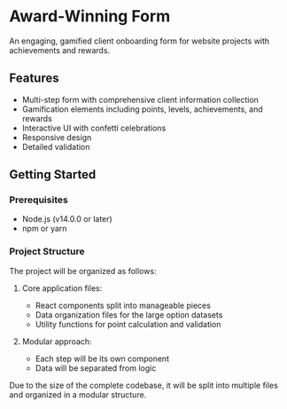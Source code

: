 # Award-Winning Form

An engaging, gamified client onboarding form for website projects with achievements and rewards.

## Features

- Multi-step form with comprehensive client information collection
- Gamification elements including points, levels, achievements, and rewards
- Interactive UI with confetti celebrations
- Responsive design
- Detailed validation

## Getting Started

### Prerequisites

- Node.js (v14.0.0 or later)
- npm or yarn

### Project Structure

The project will be organized as follows:

1. Core application files:
   - React components split into manageable pieces
   - Data organization files for the large option datasets
   - Utility functions for point calculation and validation

2. Modular approach:
   - Each step will be its own component
   - Data will be separated from logic

Due to the size of the complete codebase, it will be split into multiple files and organized in a modular structure.
